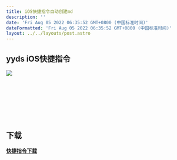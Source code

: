 ```yaml
---
title: iOS快捷指令自动创建md
description: ''
date: 'Fri Aug 05 2022 06:35:52 GMT+0800 (中国标准时间)'
dateFormatted: 'Fri Aug 05 2022 06:35:52 GMT+0800 (中国标准时间)'
layout: ../../layouts/post.astro
---
```

## yyds iOS快捷指令




![](/assets/16596256627382.png)







<br><br><br>
<br><br><br>
## 下载
**[快捷指令下载](https://www.icloud.com/shortcuts/7cbc92c5f72d489ab957a9c0c1ceb989)**
